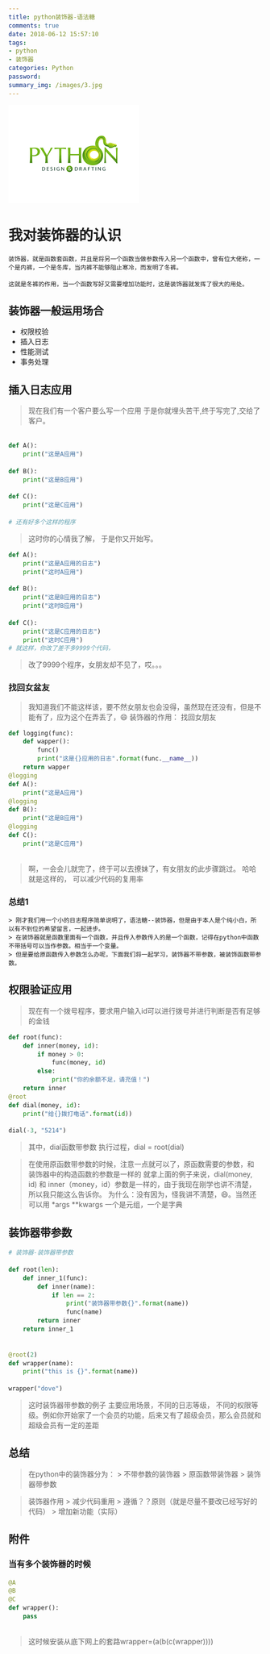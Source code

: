 ```yaml
---
title: python装饰器-语法糖
comments: true
date: 2018-06-12 15:57:10
tags: 
- python
- 装饰器
categories: Python
password:
summary_img: /images/3.jpg
---
```


<!-- more -->
![人生苦短，我用python](images/4_1.png)
# 我对装饰器的认识

	装饰器，就是函数套函数，并且是将另一个函数当做参数传入另一个函数中，曾有位大佬称，一个是内裤，一个是冬库，当内裤不能够阻止寒冷，而发明了冬裤。
	
	这就是冬裤的作用，当一个函数写好又需要增加功能时，这是装饰器就发挥了很大的用处。
	
	
## 装饰器一般运用场合

- 权限校验
- 插入日志
- 性能测试
- 事务处理

## 插入日志应用

> 现在我们有一个客户要么写一个应用
> 于是你就埋头苦干,终于写完了,交给了客户。
```python

def A():
    print("这是A应用")
    
def B():
    print("这是B应用")
    
def C():
    print("这是C应用")
    
# 还有好多个这样的程序
```

> 这时你的心情我了解， 于是你又开始写。

``` python
def A():
    print("这是A应用的日志")
    print("这时A应用")
    
def B():
    print("这是B应用的日志")
    print("这时B应用")

def C():
    print("这是C应用的日志")
    print("这时C应用")
# 就这样，你改了差不多9999个代码，
```
> 改了9999个程序，女朋友却不见了，哎。。。

### 找回女盆友

> 我知道我们不能这样该，要不然女朋友也会没得，虽然现在还没有，但是不能有了，应为这个在弄丢了，😄
> 装饰器的作用： 找回女朋友

``` python
def logging(func):
    def wapper():
        func()
        print("这是{}应用的日志".format(func.__name__))
    return wapper
@logging    
def A():
    print("这是A应用")
@logging 
def B():
    print("这是B应用")
@logging   
def C():
    print("这是C应用")
    
```
> 啊，一会会儿就完了，终于可以去撩妹了，有女朋友的此步骤跳过。
> 哈哈 就是这样的， 可以减少代码的复用率
### 总结1

    > 刚才我们用一个小的日志程序简单说明了，语法糖--装饰器，但是由于本人是个纯小白，所以有不到位的希望留言，一起进步。
    > 在装饰器就是函数里面有一个函数，并且传入参数传入的是一个函数，记得在python中函数不带括号可以当作参数。相当于一个变量。
    > 但是要给原函数传入参数怎么办呢，下面我们将一起学习，装饰器不带参数，被装饰函数带参数。
    
##  权限验证应用
> 现在有一个拨号程序，要求用户输入id可以进行拨号并进行判断是否有足够的金钱

```python
def root(func):
    def inner(money, id):
        if money > 0:
            func(money, id)
        else:
            print("你的余额不足，请充值！")
    return inner
@root
def dial(money, id):
    print("给{}拨打电话".format(id))

dial(-3, "5214")

```
> 其中，dial函数带参数
> 执行过程，dial = root(dial)

> 在使用原函数带参数的时候，注意一点就可以了，原函数需要的参数，和 装饰器中的构造函数的参数是一样的
> 就拿上面的例子来说，dial(money, id) 和 inner（money，id）参数是一样的，由于我现在刚学也讲不清楚，所以我只能这么告诉你。
> 为什么：没有因为，怪我讲不清楚，😄。当然还可以用 *args **kwargs 一个是元组，一个是字典

##  装饰器带参数	
``` python
# 装饰器-装饰器带参数

def root(len):
    def inner_1(func):
        def inner(name):
            if len == 2:
                print("装饰器带参数{}".format(name))
                func(name)
        return inner
    return inner_1


@root(2)
def wrapper(name):
    print("this is {}".format(name))

wrapper("dove")
```
> 这时装饰器带参数的例子
> 主要应用场景，不同的日志等级， 不同的权限等级。例如你开始家了一个会员的功能，后来又有了超级会员，那么会员就和超级会员有一定的差距

## 总结
>  在python中的装饰器分为：
	>  不带参数的装饰器
	>  原函数带装饰器
	>  装饰器带参数

> 装饰器作用
	> 减少代码重用
	> 遵循？？原则（就是尽量不要改已经写好的代码）
	> 增加新功能（实际）

## 附件

###	当有多个装饰器的时候

```python
@A
@B
@C
def wrapper():
	pass
	
```
> 这时候安装从底下网上的套路wrapper=(a(b(c(wrapper))))
